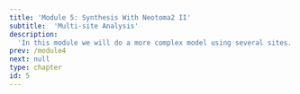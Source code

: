 ```yaml
---
title: 'Module 5: Synthesis With Neotoma2 II'
subtitle:  'Multi-site Analysis'
description:
  'In this module we will do a more complex model using several sites.'
prev: /module4
next: null
type: chapter
id: 5
---
```


<exercise id="0" title="A Complex Workflow">


</exercise>

<exercise id="1" title="A Complex Workflow Binder">


</exercise>